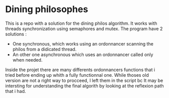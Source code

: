 <h1>Dining philosophes</h1>

This is a repo with a solution for the dining philos algorithm. It works with threads synchronization using semaphores and mutex.
The program have 2 solutions :
  - One synchronous, which works using an ordonnancer scanning the philos from a didicated thread.
  - An other one asynchronous which uses an ordonnancer called only when needed.

Inside the projet there are many differents ordonnancers functions that i tried before ending up whith a fully functionnal one.
While thoses old version are not a right way to procceed, I left them in the script bc It may be intersting for understanding the final algorith
by looking at the reflexion path that i had.
